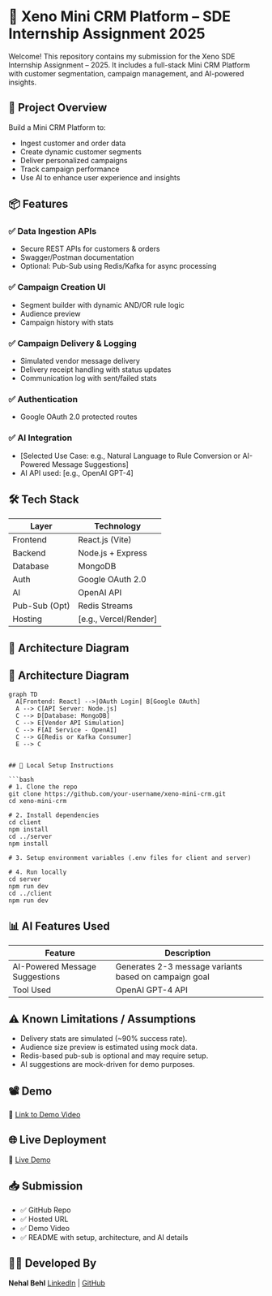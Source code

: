 # 🧠 Xeno Mini CRM Platform – SDE Internship Assignment 2025

Welcome! This repository contains my submission for the Xeno SDE Internship Assignment – 2025. It includes a full-stack Mini CRM Platform with customer segmentation, campaign management, and AI-powered insights.

## 🚀 Project Overview

Build a Mini CRM Platform to:

- Ingest customer and order data
- Create dynamic customer segments
- Deliver personalized campaigns
- Track campaign performance
- Use AI to enhance user experience and insights

## 📦 Features

### ✅ Data Ingestion APIs

- Secure REST APIs for customers & orders
- Swagger/Postman documentation
- Optional: Pub-Sub using Redis/Kafka for async processing

### ✅ Campaign Creation UI

- Segment builder with dynamic AND/OR rule logic
- Audience preview
- Campaign history with stats

### ✅ Campaign Delivery & Logging

- Simulated vendor message delivery
- Delivery receipt handling with status updates
- Communication log with sent/failed stats

### ✅ Authentication

- Google OAuth 2.0 protected routes

### ✅ AI Integration

- \[Selected Use Case: e.g., Natural Language to Rule Conversion or AI-Powered Message Suggestions]
- AI API used: \[e.g., OpenAI GPT-4]

## 🛠 Tech Stack

| Layer         | Technology             |
| ------------- | ---------------------- |
| Frontend      | React.js (Vite)        |
| Backend       | Node.js + Express      |
| Database      | MongoDB                |
| Auth          | Google OAuth 2.0       |
| AI            | OpenAI API             |
| Pub-Sub (Opt) | Redis Streams          |
| Hosting       | \[e.g., Vercel/Render] |

## 🧱 Architecture Diagram

## 🧱 Architecture Diagram

````mermaid
graph TD
  A[Frontend: React] -->|OAuth Login| B[Google OAuth]
  A --> C[API Server: Node.js]
  C --> D[Database: MongoDB]
  C --> E[Vendor API Simulation]
  C --> F[AI Service - OpenAI]
  C --> G[Redis or Kafka Consumer]
  E --> C


## 🧪 Local Setup Instructions

```bash
# 1. Clone the repo
git clone https://github.com/your-username/xeno-mini-crm.git
cd xeno-mini-crm

# 2. Install dependencies
cd client
npm install
cd ../server
npm install

# 3. Setup environment variables (.env files for client and server)

# 4. Run locally
cd server
npm run dev
cd ../client
npm run dev
````

## 📊 AI Features Used

| Feature                        | Description                                           |
| ------------------------------ | ----------------------------------------------------- |
| AI-Powered Message Suggestions | Generates 2-3 message variants based on campaign goal |
| Tool Used                      | OpenAI GPT-4 API                                      |

## ⚠️ Known Limitations / Assumptions

- Delivery stats are simulated (\~90% success rate).
- Audience size preview is estimated using mock data.
- Redis-based pub-sub is optional and may require setup.
- AI suggestions are mock-driven for demo purposes.

## 📽 Demo

🎥 [Link to Demo Video](https://link-to-demo-video.com)

## 🌐 Live Deployment

🔗 [Live Demo](https://your-deployed-url.com)

## 📥 Submission

- ✅ GitHub Repo
- ✅ Hosted URL
- ✅ Demo Video
- ✅ README with setup, architecture, and AI details

## 👨‍💻 Developed By

**Nehal Behl**
[LinkedIn](https://www.linkedin.com/in/nehal-behl-515931277/) | [GitHub](https://github.com/Nehalbehl13)
